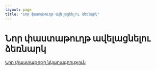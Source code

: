 ```yaml
---
layout: page
title: "Նոր փաստաթուղթ ավելացնելու ձեռնարկ" 
---
```


# Նոր փաստաթուղթ ավելացնելու ձեռնարկ

[Նոր փաստաթղթի նկարագրություն](document_new.md)